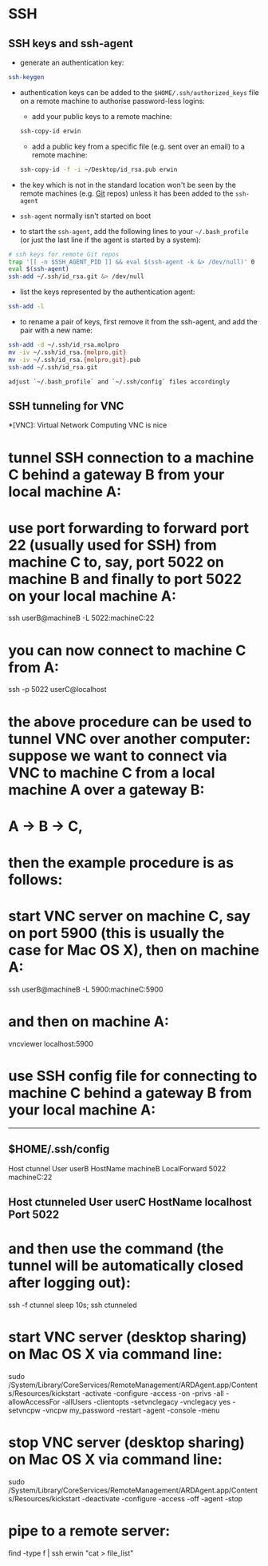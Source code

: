 
# SSH

##  SSH keys and ssh-agent

+ generate an authentication key:
```bash
ssh-keygen
```

+ authentication keys can be added to the `$HOME/.ssh/authorized_keys` file on a remote machine to authorise password-less logins:

	+ add your public keys to a remote machine:
	```bash
	ssh-copy-id erwin
	```

	+ add a public key from a specific file (e.g. sent over an email) to a remote machine:
	```bash
	ssh-copy-id -f -i ~/Desktop/id_rsa.pub erwin
	```

+ the key which is not in the standard location won't be seen by the remote machines (e.g. [Git](#git) repos) unless it has been added to the `ssh-agent`

+ `ssh-agent` normally isn't started on boot

+ to start the `ssh-agent`, add the following lines to your `~/.bash_profile` (or just the last line if the agent is started by a system):
```bash
# ssh keys for remote Git repos
trap '[[ -n $SSH_AGENT_PID ]] && eval $(ssh-agent -k &> /dev/null)' 0
eval $(ssh-agent)
ssh-add ~/.ssh/id_rsa.git &> /dev/null
```

+ list the keys represented by the authentication agent:
```bash
ssh-add -l
```

+ to rename a pair of keys, first remove it from the ssh-agent, and add the pair with a new name:
```bash
ssh-add -d ~/.ssh/id_rsa.molpro
mv -iv ~/.ssh/id_rsa.{molpro,git}
mv -iv ~/.ssh/id_rsa.{molpro,git}.pub
ssh-add ~/.ssh/id_rsa.git
```
	adjust `~/.bash_profile` and `~/.ssh/config` files accordingly

## SSH tunneling for VNC

*[VNC]: Virtual Network Computing
VNC is nice

# tunnel SSH connection to a machine C behind a gateway B from your local machine A:
# use port forwarding to forward port 22 (usually used for SSH) from machine C to, say, port 5022 on machine B and finally to port 5022 on your local machine A:
ssh userB@machineB -L 5022:machineC:22
# you can now connect to machine C from A:
ssh -p 5022 userC@localhost

# the above procedure can be used to tunnel VNC over another computer: suppose we want to connect via VNC to machine C from a local machine A over a gateway B:
# A -> B -> C,
# then the example procedure is as follows:
# start VNC server on machine C, say on port 5900 (this is usually the case for Mac OS X), then on machine A:
ssh userB@machineB -L 5900:machineC:5900
# and then on machine A:
vncviewer localhost:5900

# use SSH config file for connecting to machine C behind a gateway B from your local machine A:
-------------------------------------------------------
$HOME/.ssh/config
-------------------------------------------------------
Host ctunnel
User userB
HostName machineB
LocalForward 5022 machineC:22

Host ctunneled
User userC
HostName localhost
Port 5022
-------------------------------------------------------
# and then use the command (the tunnel will be automatically closed after logging out):
ssh -f ctunnel sleep 10s; ssh ctunneled

# start VNC server (desktop sharing) on Mac OS X via command line:
sudo /System/Library/CoreServices/RemoteManagement/ARDAgent.app/Contents/Resources/kickstart -activate -configure -access -on -privs -all -allowAccessFor -allUsers -clientopts -setvnclegacy -vnclegacy yes -setvncpw -vncpw my_password -restart -agent -console -menu

# stop VNC server (desktop sharing) on Mac OS X via command line:
sudo /System/Library/CoreServices/RemoteManagement/ARDAgent.app/Contents/Resources/kickstart -deactivate -configure -access -off -agent -stop

# pipe to a remote server:
find -type f | ssh erwin "cat > file_list"
